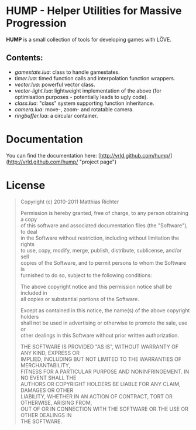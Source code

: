HUMP - Helper Utilities for Massive Progression
===============================================

__HUMP__ is a small collection of tools for developing games with L&Ouml;VE.

Contents:
------------

*   *gamestate.lua*: class to handle gamestates.
*   *timer.lua*: timed function calls and interpolation function wrappers.
*   *vector.lua*: powerful vector class.
*   *vector-light.lua*: lightweight implementation of the above (for optimisation purposes - potentially leads to ugly code).
*   *class.lua*: "class" system supporting function inheritance.
*   *camera.lua*: move-, zoom- and rotatable camera.
*   *ringbuffer.lua*: a circular container.

Documentation
=============

You can find the documentation here: [http://vrld.github.com/hump/](http://vrld.github.com/hump/ "project page")


License
=======
> Copyright (c) 2010-2011 Matthias Richter  
>  
> Permission is hereby granted, free of charge, to any person obtaining a copy  
> of this software and associated documentation files (the "Software"), to deal  
> in the Software without restriction, including without limitation the rights  
> to use, copy, modify, merge, publish, distribute, sublicense, and/or sell  
> copies of the Software, and to permit persons to whom the Software is  
> furnished to do so, subject to the following conditions:  
>  
> The above copyright notice and this permission notice shall be included in  
> all copies or substantial portions of the Software.  
>  
> Except as contained in this notice, the name(s) of the above copyright holders  
> shall not be used in advertising or otherwise to promote the sale, use or  
> other dealings in this Software without prior written authorization.  
>  
> THE SOFTWARE IS PROVIDED "AS IS", WITHOUT WARRANTY OF ANY KIND, EXPRESS OR  
> IMPLIED, INCLUDING BUT NOT LIMITED TO THE WARRANTIES OF MERCHANTABILITY,  
> FITNESS FOR A PARTICULAR PURPOSE AND NONINFRINGEMENT. IN NO EVENT SHALL THE  
> AUTHORS OR COPYRIGHT HOLDERS BE LIABLE FOR ANY CLAIM, DAMAGES OR OTHER  
> LIABILITY, WHETHER IN AN ACTION OF CONTRACT, TORT OR OTHERWISE, ARISING FROM,  
> OUT OF OR IN CONNECTION WITH THE SOFTWARE OR THE USE OR OTHER DEALINGS IN  
> THE SOFTWARE.  
